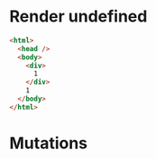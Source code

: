 # Render undefined
```html
<html>
  <head />
  <body>
    <div>
      1
    </div>
    1
  </body>
</html>
```

# Mutations
```

```